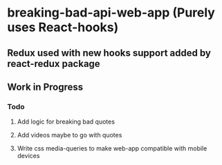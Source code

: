 # breaking-bad-api-web-app (Purely uses React-hooks)

## Redux used with new hooks support added by react-redux package

## Work in Progress

### Todo

1) Add logic for breaking bad quotes

2) Add videos maybe to go with quotes

3) Write css media-queries to make web-app compatible with mobile devices
